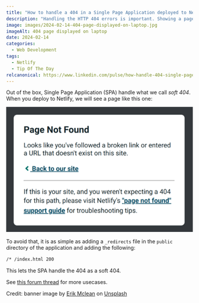 ```yaml
---
title: "How to handle a 404 in a Single Page Application deployed to Netlify?"
description: "Handling the HTTP 404 errors is important. Showing a page that is user friendly is a must in terms of UX. Without it, you may loose a customer."
image: images/2024-02-14-404-page-displayed-on-laptop.jpg
imageAlt: 404 page displayed on laptop
date: 2024-02-14
categories:
  - Web Development
tags:
  - Netlify
  - Tip Of The Day
relcanonical: https://www.linkedin.com/pulse/how-handle-404-single-page-application-deployed-netlify-litzler-5amnc?trackingId=5QtkgA%2BkSaC6jNgcwqvhPA%3D%3D&lipi=urn%3Ali%3Apage%3Ad_flagship3_detail_base%3BZ8GwX6sWQWWTmj2%2B5zKGag%3D%3D
---
```


Out of the box, Single Page Application (SPA) handle what we call _soft 404_. When you deploy to Netlify, we will see a page like this one:

![Netlify 404 _Not Found_ page](images/netlify-404-page.png)

To avoid that, it is as simple as adding a `_redirects` file in the `public` directory of the application and adding the following:

```txt
/* /index.html 200
```

This lets the SPA handle the 404 as a soft 404.

See [this forum thread](https://answers.netlify.com/t/support-guide-i-ve-deployed-my-site-but-i-still-see-page-not-found/125) for more usecases.

Credit: banner image by [Erik Mclean](https://unsplash.com/@introspectivedsgn?utm_content=creditCopyText&utm_medium=referral&utm_source=unsplash) on [Unsplash](https://unsplash.com/photos/black-asus-laptop-computer-showing-3-00-sxiSod0tyYQ?utm_content=creditCopyText&utm_medium=referral&utm_source=unsplash)
